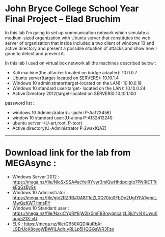 # John Bryce College School Year Final Project – Elad Bruchim 


In this lab I'm going to set up communication network which simulate a medium-sized organization with Ubuntu server that constitutes the web server of organization that inside included a two client of windows 10 and active directory and present a possible situation of attacks and show how I  gone to detect and prevent it.

In this lab I used on virtual box network all the machines described below :
* Kali machine(the attacker located on bridge adapter): 10.0.0.7
* Ubuntu server(target-located on SERVERS): 10.10.1.4
* Windows 10 administrator(target-located on the LAN): 10.10.0.18
* Windows 10 standard user(target- located on the LAN): 10.10.0.24
* Active Directory 2012(target-located on SERVERS):10.10.1.100

password list :
- windows 10 Administrator:(U-jachri P-Aa123456)
- window 10 standard user:(U-alona P-A13241324!)
- ubuntu server -(U-art,root, P-toor)
- Active directory(U-Administrator P-2wsx!QAZ)
-----------------------------------------------
# Download link for the lab from MEGAsync :
- Windows Server 2012 : https://mega.nz/file/NloSxSSA#acYelRYvyr3mlQwHhdpdigto7PNRiETTtleEgGzBy9s
- Windows 10 Administrator : https://mega.nz/file/gto2RZRB#OA8T1cZL0Q70tq0FbDv2UgfYFA1ymcLMwQeKWTHmsPY
- Windows 10 Standard user : https://mega.nz/file/NxxiCYpR#6jW2jx0mF8BrsyqncajzL3juYvI4KUwu0oup5213-yU
- ELK : https://mega.nz/file/Q950XQDI#uRbA-LSErUoK8oygWBWl1LAdh_yRLLp5HQGGsWR3Fzo

